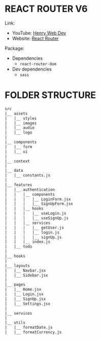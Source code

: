 # REACT ROUTER V6

Link:

- YouTube: [Henry Web Dev](https://www.youtube.com/watch?v=KmG3zcZ7J5c)
- Website: [React Router](https://reactrouter.com/en/main)

Package:

- Dependencies
  - `react-router-dom`
- Dev dependencies
  - `sass`

# FOLDER STRUCTURE

```txt
src
|__ assets
|   |__ styles
|   |__ images
|   |__ audio
|   |__ logo
|
|__ components
|   |__ form
|   |__ ui
|
|__ context
|
|__ data
|   |__ constants.js
|
|__ features
|   |__ authentication
|   |   |__ components
|   |   |   |__ LoginForm.jsx
|   |   |   |__ SignUpForm.jsx
|   |   |__ hooks
|   |   |   |__ useLogin.js
|   |   |   |__ useSignUp.js
|   |   |__ services
|   |   |   |__ getUser.js
|   |   |   |__ login.js
|   |   |   |__ signUp.js
|   |   |__ index.js
|   |__ todo
|
|__ hooks
|
|__ layouts
|   |__ Navbar.jsx
|   |__ Sidebar.jsx
|
|__ pages
|   |__ Home.jsx
|   |__ Login.jsx
|   |__ SignUp.jsx
|   |__ Settings.jsx
|
|__ services
|
|__ utils
|   |__ formatDate.js
|   |__ formatCurrency.js
```
